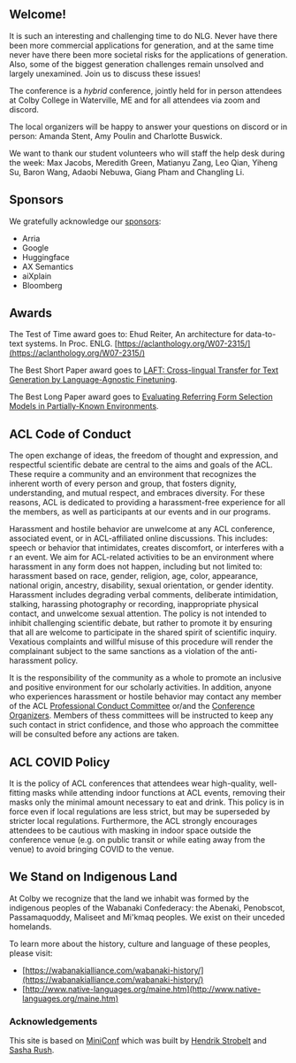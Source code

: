 ## Welcome!

It is such an interesting and challenging time to do NLG. Never have there been more commercial applications for generation, and at the same time never have there been more societal risks for the applications of generation. Also, some of the biggest generation challenges remain unsolved and largely unexamined. Join us to discuss these issues! 

The conference is a *hybrid* conference, jointly held for in person attendees at Colby College in Waterville, ME and for all attendees via zoom and discord. 

The local organizers will be happy to answer your questions on discord or in person: Amanda Stent, Amy Poulin and Charlotte Buswick.

We want to thank our student volunteers who will staff the help desk during the week: Max Jacobs, Meredith Green, Matianyu Zang, Leo Qian, Yiheng Su, Baron Wang, Adaobi Nebuwa, Giang Pham and Changling Li.

## Sponsors

We gratefully acknowledge our [sponsors](sponsors.html):

* Arria
* Google
* Huggingface
* AX Semantics
* aiXplain
* Bloomberg

## Awards

The Test of Time award goes to: Ehud Reiter, An architecture for data-to-text systems. In Proc. ENLG. [https://aclanthology.org/W07-2315/](https://aclanthology.org/W07-2315/)

The Best Short Paper award goes to [LAFT: Cross-lingual Transfer for Text Generation by Language-Agnostic Finetuning](poster_paper25.html).

The Best Long Paper award goes to [Evaluating Referring Form Selection Models in Partially-Known Environments](poster_paper5.html).

## ACL Code of Conduct
The open exchange of ideas, the freedom of thought and expression, and respectful scientific debate are central to the aims and goals of the ACL. These require a community and an environment that recognizes the inherent worth of every person and group, that fosters dignity, understanding, and mutual respect, and embraces diversity. For these reasons, ACL is dedicated to providing a harassment-free experience for all the members, as well as participants at our events and in our programs.

Harassment and hostile behavior are unwelcome at any ACL conference, associated event, or in ACL-affiliated online discussions. This includes: speech or behavior that intimidates, creates discomfort, or interferes with a r an event. We aim for ACL-related activities to be an environment where harassment in any form does not happen, including but not limited to: harassment based on race, gender, religion, age, color, appearance, national origin, ancestry, disability, sexual orientation, or gender identity. Harassment includes degrading verbal comments, deliberate intimidation, stalking, harassing photography or recording, inappropriate physical contact, and unwelcome sexual attention. The policy is not intended to inhibit challenging scientific debate, but rather to promote it by ensuring that all are welcome to participate in the shared spirit of scientific inquiry. Vexatious complaints and willful misuse of this procedure will render the complainant subject to the same sanctions as a violation of the anti-harassment policy.

It is the responsibility of the community as a whole to promote an inclusive and positive environment for our scholarly activities. In addition, anyone who experiences harassment or hostile behavior may contact any member of the ACL [Professional Conduct Committee](https://www.aclweb.org/adminwiki/index.php?title=Professional_Conduct_Committee) or/and the [Conference Organizers](organizers.html). Members of thess committees will be instructed to keep any such contact in strict confidence, and those who approach the committee will be consulted before any actions are taken.

## ACL COVID Policy

It is the policy of ACL conferences that attendees wear high-quality, well-fitting masks while attending indoor functions at ACL events, removing their masks only the minimal amount necessary to eat and drink. This policy is in force even if local regulations are less strict, but may be superseded by stricter local regulations. Furthermore, the ACL strongly encourages attendees to be cautious with masking in indoor space outside the conference venue (e.g. on public transit or while eating away from the venue) to avoid bringing COVID to the venue. 

## We Stand on Indigenous Land

At Colby we recognize that the land we inhabit was formed by the indigenous peoples of the Wabanaki Confederacy: the Abenaki, Penobscot, Passamaquoddy, Maliseet and Mi'kmaq peoples. We exist on their unceded homelands.

To learn more about the history, culture and language of these peoples, please visit:

* [https://wabanakialliance.com/wabanaki-history/](https://wabanakialliance.com/wabanaki-history/)
* [http://www.native-languages.org/maine.htm](http://www.native-languages.org/maine.htm)

### Acknowledgements

This site is based on [MiniConf](https://github.com/Mini-Conf/Mini-Conf) which was built by [Hendrik Strobelt](http://twitter.com/hen_str) and [Sasha Rush](http://twitter.com/srush_nlp).

